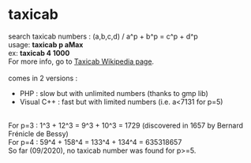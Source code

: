 # taxicab
search taxicab numbers : (a,b,c,d) / a^p + b^p = c^p + d^p<br/>
usage: <b>taxicab p aMax</b><br/>
ex: <b>taxicab 4 1000</b><br/>
For more info, go to <a href="https://en.wikipedia.org/wiki/Taxicab_number" target="_blank">Taxicab Wikipedia page</a>.<br/>
<br/>
comes in 2 versions :<ul>
<li>PHP : slow but with unlimited numbers (thanks to gmp lib)</li>
<li>Visual C++ : fast but with limited numbers (i.e. a<7131 for p=5)</li>
</ul>
<br/>
For p=3 : 1^3 + 12^3 = 9^3 + 10^3 = 1729 (discovered in 1657 by Bernard Frénicle de Bessy)<br/>
For p=4 : 59^4 + 158^4 = 133^4 + 134^4 = 635318657<br/>
So far (09/2020), no taxicab number was found for p>=5.

